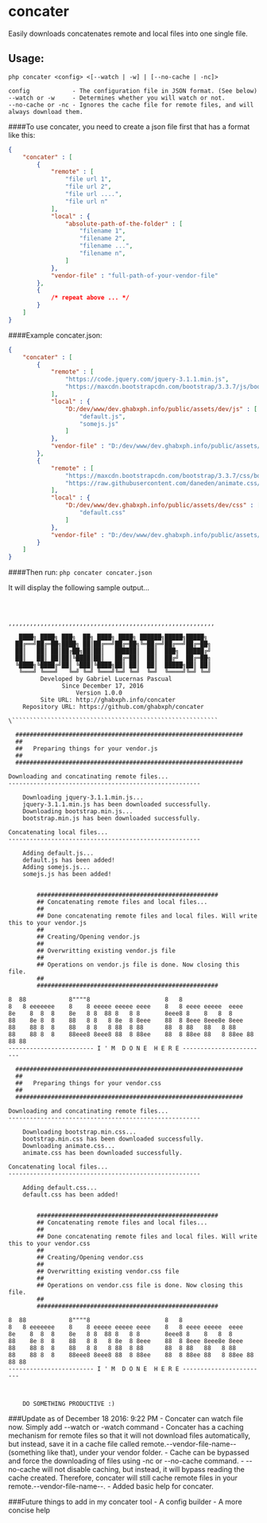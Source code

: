 # concater
Easily downloads concatenates remote and local files into one single file.

## Usage:
`php concater <config> <[--watch | -w] | [--no-cache | -nc]>`
```
config            - The configuration file in JSON format. (See below)
--watch or -w     - Determines whether you will watch or not.
--no-cache or -nc - Ignores the cache file for remote files, and will always download them.
```

####To use concater, you need to create a json file first that has a format like this:
```json
{
    "concater" : [
        {
            "remote" : [
                "file url 1",
                "file url 2",
                "file url ....",
                "file url n"
            ],
            "local" : {
                "absolute-path-of-the-folder" : [
                    "filename 1",
                    "filename 2",
                    "filename ...",
                    "filename n",
                ]
            },
            "vendor-file" : "full-path-of-your-vendor-file"
        },
        {
            /* repeat above ... */
        }
    ]
}
```

####Example concater.json:
```json
{
    "concater" : [
        {
            "remote" : [
                "https://code.jquery.com/jquery-3.1.1.min.js",
                "https://maxcdn.bootstrapcdn.com/bootstrap/3.3.7/js/bootstrap.min.js"
            ],
            "local" : {
                "D:/dev/www/dev.ghabxph.info/public/assets/dev/js" : [
                    "default.js",
                    "somejs.js"
                ]
            },
            "vendor-file" : "D:/dev/www/dev.ghabxph.info/public/assets/prod/vendor.js"
        },
        {
            "remote" : [
                "https://maxcdn.bootstrapcdn.com/bootstrap/3.3.7/css/bootstrap.min.css",
                "https://raw.githubusercontent.com/daneden/animate.css/master/animate.css"
            ],
            "local" : {
                "D:/dev/www/dev.ghabxph.info/public/assets/dev/css" : [
                    "default.css"
                ]
            },
            "vendor-file" : "D:/dev/www/dev.ghabxph.info/public/assets/prod/vendor.css"
        }
    ]
}
```

####Then run:
`php concater concater.json`

It will display the following sample output...
```



,,,,,,,,,,,,,,,,,,,,,,,,,,,,,,,,,,,,,,,,,,,,,,,,,,,,,,,,,,

   ████╗ ████╗ ███╗  ██╗ ████╗ ████╗ ██████╗█████╗█████╗
  ██╔══╝██╔═██╗████╗ ██║██╔══╝██╔═██╗╚═██╔═╝██╔══╝██╔═██╗
  ██║   ██║ ██║██╔██╗██║██║   ██████║  ██║  ███╗  █████╔╝
  ██║   ██║ ██║██║╚████║██║   ██╔═██║  ██║  ██╔╝  ██╔═██╗
  ╚████╗╚████╔╝██║ ╚███║╚████╗██║ ██║  ██║  █████╗██║ ██║
   ╚═══╝ ╚═══╝   ╚═╝ ╚═╝ ╚═══╝╚═╝ ╚═╝  ╚═╝  ╚════╝╚═╝ ╚═╝
         Developed by Gabriel Lucernas Pascual
               Since December 17, 2016
                   Version 1.0.0
         Site URL: http://ghabxph.info/concater
    Repository URL: https://github.com/ghabxph/concater

\``````````````````````````````````````````````````````````

  ################################################################
  ##
  ##   Preparing things for your vendor.js
  ##
  ################################################################

Downloading and concatinating remote files...
------------------------------------------------------

    Downloading jquery-3.1.1.min.js...
    jquery-3.1.1.min.js has been downloaded successfully.
    Downloading bootstrap.min.js...
    bootstrap.min.js has been downloaded successfully.

Concatenating local files...
------------------------------------------------------

    Adding default.js...
    default.js has been added!
    Adding somejs.js...
    somejs.js has been added!


        ###################################################
        ## Concatenating remote files and local files...
        ##
        ## Done concatenating remote files and local files. Will write this to your vendor.js
        ##
        ## Creating/Opening vendor.js
        ##
        ## Overwritting existing vendor.js file
        ##
        ## Operations on vendor.js file is done. Now closing this file.
        ##
        ###################################################

8  88            8""""8                     8   8
8   8 eeeeeee    8    8 eeeee eeeee eeee    8   8 eeee eeeee  eeee
8e    8  8  8    8e   8 8  88 8   8 8       8eee8 8    8   8  8
88    8e 8  8    88   8 8   8 8e  8 8eee    88  8 8eee 8eee8e 8eee
88    88 8  8    88   8 8   8 88  8 88      88  8 88   88   8 88
88    88 8  8    88eee8 8eee8 88  8 88ee    88  8 88ee 88   8 88ee 88 88 88
------------------------ I ' M  D O N E  H E R E ------------------------

  ################################################################
  ##
  ##   Preparing things for your vendor.css
  ##
  ################################################################

Downloading and concatinating remote files...
------------------------------------------------------

    Downloading bootstrap.min.css...
    bootstrap.min.css has been downloaded successfully.
    Downloading animate.css...
    animate.css has been downloaded successfully.

Concatenating local files...
------------------------------------------------------

    Adding default.css...
    default.css has been added!


        ###################################################
        ## Concatenating remote files and local files...
        ##
        ## Done concatenating remote files and local files. Will write this to your vendor.css
        ##
        ## Creating/Opening vendor.css
        ##
        ## Overwritting existing vendor.css file
        ##
        ## Operations on vendor.css file is done. Now closing this file.
        ##
        ###################################################

8  88            8""""8                     8   8
8   8 eeeeeee    8    8 eeeee eeeee eeee    8   8 eeee eeeee  eeee
8e    8  8  8    8e   8 8  88 8   8 8       8eee8 8    8   8  8
88    8e 8  8    88   8 8   8 8e  8 8eee    88  8 8eee 8eee8e 8eee
88    88 8  8    88   8 8   8 88  8 88      88  8 88   88   8 88
88    88 8  8    88eee8 8eee8 88  8 88ee    88  8 88ee 88   8 88ee 88 88 88
------------------------ I ' M  D O N E  H E R E ------------------------



    DO SOMETHING PRODUCTIVE :)
```

###Update as of December 18 2016: 9:22 PM
    - Concater can watch file now. Simply add --watch or -watch command
    - Concater has a caching mechanism for remote files so that it will not download files automatically, but instead, save it in a cache file called remote.--vendor-file-name-- (something like that), under your vendor folder.
        - Cache can be bypassed and force the downloading of files using -nc or --no-cache command.
        - --no-cache will not disable caching, but instead, it will bypass reading the cache created. Therefore, concater will still cache remote files in your remote.--vendor-file-name--.
    - Added basic help for concater.

###Future things to add in my concater tool
    - A config builder
    - A more concise help